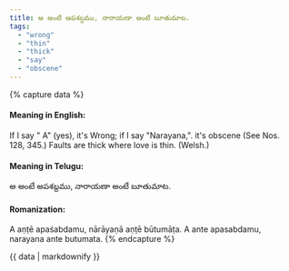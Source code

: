 ```yaml
---
title: అ అంటే అపశబ్దము, నారాయణా అంటే బూతుమాట.
tags:
  - "wrong"
  - "thin"
  - "thick"
  - "say"
  - "obscene"
---
```


{% capture data %}
#### Meaning in English:
If I say " A" (yes), it's Wrong; if I say "Narayana,". it's obscene
(See Nos. 128, 345.)
Faults are thick where love is thin. (Welsh.)

#### Meaning in Telugu:
అ అంటే అపశబ్దము, నారాయణా అంటే బూతుమాట.

#### Romanization:
A aṇṭē apaśabdamu, nārāyaṇā aṇṭē būtumāṭa.
A ante apasabdamu, narayana ante butumata.
{% endcapture %}

{{ data | markdownify }}

